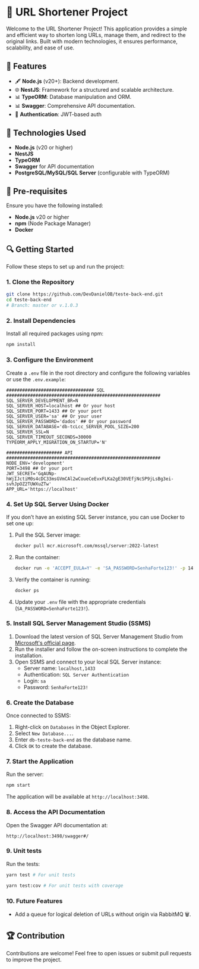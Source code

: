 # 🔗 URL Shortener Project

Welcome to the URL Shortener Project! This application provides a simple and efficient way to shorten long URLs, manage them, and redirect to the original links. Built with modern technologies, it ensures performance, scalability, and ease of use.

## 🚀 Features

- 🖋️ **Node.js** (v20+): Backend development.
- 🌐 **NestJS**: Framework for a structured and scalable architecture.
- 📊 **TypeORM**: Database manipulation and ORM.
- 📊 **Swagger**: Comprehensive API documentation.
- 🔐 **Authentication**: JWT-based auth

## 🎩 Technologies Used

- **Node.js** (v20 or higher)
- **NestJS**
- **TypeORM**
- **Swagger** for API documentation
- **PostgreSQL/MySQL/SQL Server** (configurable with TypeORM)

## 📄 Pre-requisites

Ensure you have the following installed:

- **Node.js** v20 or higher
- **npm** (Node Package Manager)
- **Docker**

## 🔍 Getting Started

Follow these steps to set up and run the project:

### 1. Clone the Repository

```bash
git clone https://github.com/DevDanielOB/teste-back-end.git
cd teste-back-end
# Branch: master or v.1.0.3
```

### 2. Install Dependencies

Install all required packages using npm:

```bash
npm install
```

### 3. Configure the Environment

Create a `.env` file in the root directory and configure the following variables or use the `.env.example`:

```env
################################# SQL ##########################################################
SQL_SERVER_DEVELOPMENT_BR=N
SQL_SERVER_HOST=localhost ## Or your host
SQL_SERVER_PORT=1433 ## Or your port
SQL_SERVER_USER='sa' ## Or your user
SQL_SERVER_PASSWORD='dados' ## Or your password
SQL_SERVER_DATABASE='db-tcLcc_SERVER_POOL_SIZE=200
SQL_SERVER_SSL=N
SQL_SERVER_TIMEOUT_SECONDS=30000
TYPEORM_APPLY_MIGRATION_ON_STARTUP='N'

##################### API ##########################################################
NODE_ENV='development'
PORT=3498 ## Or your port
JWT_SECRET='GqAUNp-hWjIJctiM0s4cDC33msGVmCAl2wCoueCeEvxFLKa2gE30VEfjNcSP9jLsBg3ei-svhJpOZ2TUWXuZTw'
APP_URL='https://localhost'
```

### 4. Set Up SQL Server Using Docker

If you don’t have an existing SQL Server instance, you can use Docker to set one up:

1. Pull the SQL Server image:
   ```bash
   docker pull mcr.microsoft.com/mssql/server:2022-latest
   ```
2. Run the container:
   ```bash
   docker run -e 'ACCEPT_EULA=Y' -e 'SA_PASSWORD=SenhaForte123!' -p 1433:1433 --name sqlserver-container -d mcr.microsoft.com/mssql/server:2022-latest
   ```
3. Verify the container is running:
   ```bash
   docker ps
   ```
4. Update your `.env` file with the appropriate credentials (`SA_PASSWORD=SenhaForte123!`).

### 5. Install SQL Server Management Studio (SSMS)

1. Download the latest version of SQL Server Management Studio from [Microsoft's official page](https://aka.ms/ssmsfullsetup).
2. Run the installer and follow the on-screen instructions to complete the installation.
3. Open SSMS and connect to your local SQL Server instance:
   - Server name: `localhost,1433`
   - Authentication: `SQL Server Authentication`
   - Login: `sa`
   - Password: `SenhaForte123!`

### 6. Create the Database

Once connected to SSMS:

1. Right-click on `Databases` in the Object Explorer.
2. Select `New Database...`.
3. Enter `db-teste-back-end` as the database name.
4. Click `OK` to create the database.

### 7. Start the Application

Run the server:

```bash
npm start
```

The application will be available at `http://localhost:3498`.

### 8. Access the API Documentation

Open the Swagger API documentation at:

```
http://localhost:3498/swagger#/
```

### 9. Unit tests

Run the tests:

```bash
yarn test # For unit tests
```

```bash
yarn test:cov # For unit tests with coverage
```

### 10. Future Features

- Add a queue for logical deletion of URLs without origin via RabbitMQ 🗑️.

## 🏆 Contribution

Contributions are welcome! Feel free to open issues or submit pull requests to improve the project.

